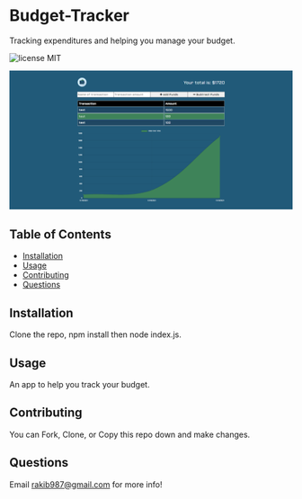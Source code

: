 # Budget-Tracker
Tracking expenditures and helping you manage your budget.

![license MIT](https://img.shields.io/badge/license-MIT-blue.svg)

![Screenshot of Application](./public/screencapture-localhost-3000-2021-11-19-14_32_22.png)

## **Table of Contents**
* [Installation](#installation)
* [Usage](#usage)
* [Contributing](#contributing)
* [Questions](#questions)

## Installation
Clone the repo, npm install then node index.js.

## Usage
An app to help you track your budget.

## Contributing
You can Fork, Clone, or Copy this repo down and make changes.

## Questions
Email rakib987@gmail.com for more info!
